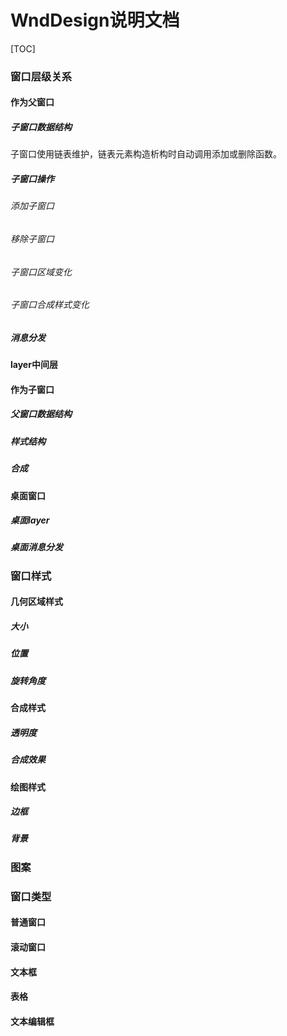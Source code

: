 # WndDesign说明文档



[TOC]



### 窗口层级关系

#### 作为父窗口

##### 子窗口数据结构

子窗口使用链表维护，链表元素构造析构时自动调用添加或删除函数。



##### 子窗口操作

###### 添加子窗口



###### 移除子窗口



###### 子窗口区域变化



###### 子窗口合成样式变化



##### 消息分发



#### layer中间层





#### 作为子窗口

##### 父窗口数据结构

##### 样式结构

##### 合成



#### 桌面窗口

##### 桌面layer

##### 桌面消息分发



### 窗口样式

#### 几何区域样式

##### 大小

##### 位置

##### 旋转角度



#### 合成样式

##### 透明度

##### 合成效果



#### 绘图样式

##### 边框

##### 背景



### 图案





### 窗口类型

#### 普通窗口

#### 滚动窗口

#### 文本框

#### 表格

#### 文本编辑框

